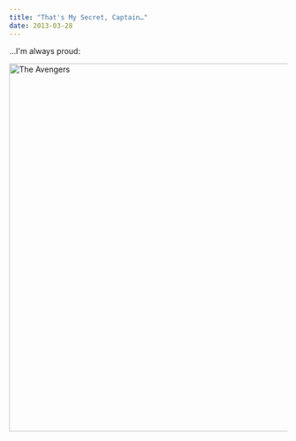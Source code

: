 ```yaml
---
title: "That's My Secret, Captain…"
date: 2013-03-28
---
```

<p>…I'm always proud:</p>
<p><img alt="The Avengers" src="@root/files/2013/03/a.png" width="897" height="665" class="centered"></p>
